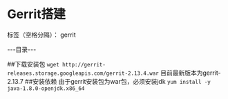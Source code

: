 # Gerrit搭建

标签（空格分隔）： gerrit

---目录---

##下载安装包
`wget http://gerrit-releases.storage.googleapis.com/gerrit-2.13.4.war`
目前最新版本为gerrit-2.13.7
##安装依赖
由于gerrit安装包为war包，必须安装jdk
`yum install -y java-1.8.0-openjdk.x86_64`
